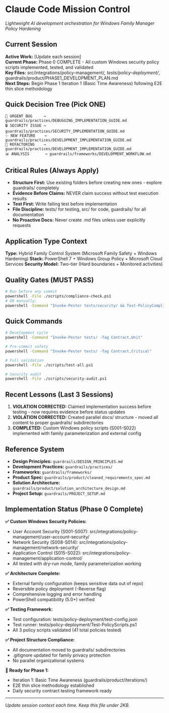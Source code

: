 # Claude Code Mission Control
*Lightweight AI development orchestration for Windows Family Manager Policy Hardening*

## Current Session 
**Active Work:** [Update each session]  
**Current Phase:** Phase 0 COMPLETE - All custom Windows security policy scripts implemented, tested, and validated  
**Key Files:** src/integrations/policy-management/*, tests/policy-deployment/*, guardrails/product/PHASE1_DEVELOPMENT_PLAN.md  
**Next Steps:** Begin Phase 1 Iteration 1 (Basic Time Awareness) following E2E thin slice methodology

## Quick Decision Tree (Pick ONE)
```
🚨 URGENT BUG     → guardrails/practices/DEBUGGING_IMPLEMENTATION_GUIDE.md
🔒 SECURITY ISSUE → guardrails/practices/SECURITY_IMPLEMENTATION_GUIDE.md  
✨ NEW FEATURE    → guardrails/practices/DEVELOPMENT_IMPLEMENTATION_GUIDE.md
🧹 REFACTORING    → guardrails/practices/DEVELOPMENT_IMPLEMENTATION_GUIDE.md
📊 ANALYSIS       → guardrails/frameworks/DEVELOPMENT_WORKFLOW.md
```

## Critical Rules (Always Apply)
- **Structure First:** Use existing folders before creating new ones - explore guardrails/ completely
- **Evidence Before Claims:** NEVER claim success without test execution results
- **Test First:** Write failing test before implementation
- **File Discipline:** tests/ for testing, src/ for code, guardrails/ for all documentation
- **No Proactive Docs:** Never create .md files unless user explicitly requests

## Application Type Context
**Type:** Hybrid Family Control System (Microsoft Family Safety + Windows Hardening)
**Stack:** PowerShell 7 + Windows Group Policy + Microsoft Cloud Services
**Security Model:** Two-tier (Hard boundaries + Monitored activities)

## Quality Gates (MUST PASS)
```bash
# Run before any commit
powershell -File ./scripts/compliance-check.ps1
# OR manually:
powershell -Command "Invoke-Pester tests/security/ && Test-PolicyCompliance && Invoke-ScriptAnalyzer src/"
```

## Quick Commands
```bash
# Development cycle
powershell -Command "Invoke-Pester tests/ -Tag Contract,Unit"

# Pre-commit safety
powershell -Command "Invoke-Pester tests/ -Tag Contract,Critical"

# Full validation
powershell -File ./scripts/test-all.ps1

# Security audit
powershell -File ./scripts/security-audit.ps1
```

## Recent Lessons (Last 3 Sessions)
1. **VIOLATION CORRECTED:** Claimed implementation success before testing - now requires evidence before status updates
2. **VIOLATION CORRECTED:** Created parallel docs/ structure - moved all content to proper guardrails/ subdirectories
3. **COMPLETED:** Custom Windows policy scripts (S001-S022) implemented with family parameterization and external config

## Reference System
- **Design Principles:** `guardrails/DESIGN_PRINCIPLES.md`
- **Development Practices:** `guardrails/practices/`
- **Frameworks:** `guardrails/frameworks/`
- **Product Spec:** `guardrails/product/cleaned_requirements_spec.md`
- **Solution Architecture:** `guardrails/product/solution_architecture_design.md`
- **Project Setup:** `guardrails/PROJECT_SETUP.md`

## Implementation Status (Phase 0 Complete)

**✅ Custom Windows Security Policies:**
- User Account Security (S001-S007): src/integrations/policy-management/user-account-security/
- Network Security (S008-S014): src/integrations/policy-management/network-security/  
- Application Control (S015-S022): src/integrations/policy-management/application-control/
- All tested with dry-run mode, family parameterization working

**✅ Architecture Complete:**
- External family configuration (keeps sensitive data out of repo)
- Reversible policy deployment (-Reverse flag)
- Comprehensive logging and error handling
- PowerShell compatibility (5.0+) verified

**✅ Testing Framework:**
- Test configuration: tests/policy-deployment/test-config.json
- Test runner: tests/policy-deployment/Test-PolicyScripts.ps1
- All 3 policy scripts validated (41 total policies tested)

**✅ Project Structure Compliance:**
- All documentation moved to guardrails/ subdirectories
- .gitignore updated for family privacy protection
- No parallel organizational systems

**🚀 Ready for Phase 1:**
- Iteration 1: Basic Time Awareness (guardrails/product/iterations/)
- E2E thin slice methodology established
- Daily security contract testing framework ready

---
*Update session context each time. Keep this file under 2KB.*